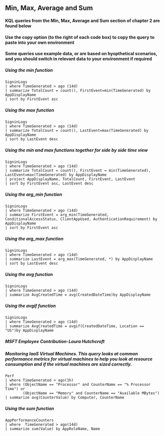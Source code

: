 ## Min, Max, Average and Sum

#### KQL queries from the Min, Max, Average and Sum section of chapter 2 are found below

#### Use the copy option (to the right of each code box) to copy the query to paste into your own environment

#### Some queries use example data, or are based on hyopthetical scenarios, and you should switch in relevant data to your environment if required

##### Using the min function
```KQL
SigninLogs
| where TimeGenerated > ago (14d)
| summarize TotalCount = count(), FirstEvent=min(TimeGenerated) by AppDisplayName
| sort by FirstEvent asc
```

##### Using the max function
```KQL
SigninLogs
| where TimeGenerated > ago (14d)
| summarize TotalCount = count(), LastEvent=max(TimeGenerated) by AppDisplayName
| sort by LastEvent desc
```

##### Using the min and max functions together for side by side time view
```KQL
SigninLogs
| where TimeGenerated > ago (14d)
| summarize TotalCount = count(), FirstEvent = min(TimeGenerated), LastEvent=max(TimeGenerated) by AppDisplayName
| project AppDisplayName, TotalCount, FirstEvent, LastEvent
| sort by FirstEvent asc, LastEvent desc
```

##### Using the arg_min function
```KQL
SigninLogs
| where TimeGenerated > ago (14d)
| summarize FirstEvent = arg_min(TimeGenerated, ConditionalAccessStatus, ClientAppUsed, AuthenticationRequirement) by AppDisplayName
| sort by FirstEvent asc 
```

##### Using the arg_max function
```KQL
SigninLogs
| where TimeGenerated > ago (14d)
| summarize LastEvent = arg_max(TimeGenerated, *) by AppDisplayName
| sort by LastEvent desc
```

##### Using the avg function
```KQL
SigninLogs
| where TimeGenerated > ago (14d)
| summarize AvgCreatedTime = avg(CreatedDateTime)by AppDisplayName
```
##### Using the avgif function
```KQL
SigninLogs
| where TimeGenerated > ago (14d)
| summarize AvgCreatedTime = avgif(CreatedDateTime, Location == "US")by AppDisplayName
```

##### MSFT Employee Contribution-Laura Hutchcroft
##### Monitoring IaaS Virtual Machines. This query looks at common performance metrics for virtual machines to help you look at resource consumption and if the virtual machines are sized correctly.
```KQL
Perf
| where TimeGenerated > ago(1h)
| where (ObjectName == "Processor" and CounterName == "% Processor Time") or 
        (ObjectName == "Memory" and CounterName == "Available MBytes")
| summarize avg(CounterValue) by Computer, CounterName
```

##### Using the sum function
```KQL
AppPerformanceCounters
| where  TimeGenerated > ago(14d)
| summarize sum(Value) by AppRoleName, Name
```